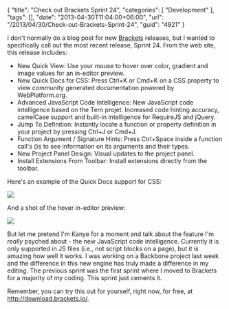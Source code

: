 {
	"title": "Check out Brackets Sprint 24",
	"categories": [
		"Development"
	],
	"tags": [],
	"date": "2013-04-30T11:04:00+06:00",
	"url": "/2013/04/30/Check-out-Brackets-Sprint-24",
	"guid": "4921"
}

I don't normally do a blog post for new <a href="http://brackets.io">Brackets</a> releases, but I wanted to specifically call out the most recent release, Sprint 24. From the web site, this release includes:
<!--more-->
<ul>
<li>New Quick View: Use your mouse to hover over color, gradient and image values for an in-editor preview.
<li>New Quick Docs for CSS: Press Ctrl+K or Cmd+K on a CSS property to view community generated documentation powered by WebPlatform.org.
<li>Advanced JavaScript Code Intelligence: New JavaScript code intelligence based on the Tern projet. Increased code hinting accuracy, camelCase support and built-in intelligence for RequireJS and jQuery.
<li>Jump To Definition: Instantly locate a function or property definition in your project by pressing Ctrl+J or Cmd+J.
<li>Function Argument / Signature Hints: Press Ctrl+Space inside a function call's ()s to see information on its arguments and their types.
<li>New Project Panel Design: Visual updates to the project panel.
<li>Install Extensions From Toolbar: Install extensions directly from the toolbar.
</ul>

Here's an example of the Quick Docs support for CSS:

<img src="http://static.raymondcamden.com/images/Screenshot_4_30_13_9_32_AM 2.png" />

And a shot of the hover in-editor preview:

<img src="http://static.raymondcamden.com/images/Screen Shot 2013-04-30 at 9.43.12 AM.png" />

But let me pretend I'm Kanye for a moment and talk about the feature I'm <i>really</i> psyched about - the new JavaScript code intelligence. Currently it is only supported in JS files (i.e., not script blocks on a page), but it is amazing how well it works. I was working on a Backbone project last week and the difference in this new engine has truly made a difference in my editing. The previous sprint was the first sprint where I moved to Brackets for a majority of my coding. This sprint just cements it. 

Remember, you can try this out for yourself, right now, for free, at <a href="http://download.brackets.io/">http://download.brackets.io/</a>.